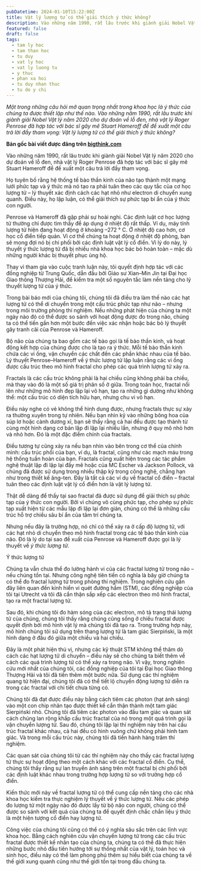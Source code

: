 ```yaml
---
pubDatetime: 2024-01-10T15:22:00Z
title: Vật lý lượng tử có thể giải thích ý thức không?
description: Vào những năm 1990, rất lâu trước khi giành giải Nobel Vật lý năm 2020 cho dự đoán về lỗ đen, nhà vật lý Roger Penrose đã hợp tác với bác sĩ gây mê Stuart Hameroff để đề xuất một câu trả lời đầy tham vọng là vật lý lượng tử có thể giải thích ý thức không?
featured: false
draft: false
tags:
  - tam ly hoc
  - tam than hoc
  - tu duy
  - vat ly hoc
  - vat ly luong tu
  - y thuc
  - phan xa hoi
  - tu duy nhan thuc
  - tu do y chi
---
```


_Một trong những câu hỏi mở quan trọng nhất trong khoa học là ý thức của chúng ta được thiết lập như thế nào. Vào những năm 1990, rất lâu trước khi giành giải Nobel Vật lý năm 2020 cho dự đoán về lỗ đen, nhà vật lý Roger Penrose đã hợp tác với bác sĩ gây mê Stuart Hameroff để đề xuất một câu trả lời đầy tham vọng: Vật lý lượng tử có thể giải thích ý thức không?_

**Bản gốc bài viết được đăng trên [bigthink.com](https://bigthink.com/)**

Vào những năm 1990, rất lâu trước khi giành giải Nobel Vật lý năm 2020 cho dự đoán về lỗ đen, nhà vật lý Roger Penrose đã hợp tác với bác sĩ gây mê Stuart Hameroff để đề xuất một câu trả lời đầy tham vọng.

Họ tuyên bố rằng hệ thống tế bào thần kinh của não tạo thành một mạng lưới phức tạp và ý thức mà nó tạo ra phải tuân theo các quy tắc của cơ học lượng tử – lý thuyết xác định cách các hạt nhỏ như electron di chuyển xung quanh. Điều này, họ lập luận, có thể giải thích sự phức tạp bí ẩn của ý thức con người.

Penrose và Hameroff đã gặp phải sự hoài nghi. Các định luật cơ học lượng tử thường chỉ được tìm thấy để áp dụng ở nhiệt độ rất thấp. Ví dụ, máy tính lượng tử hiện đang hoạt động ở khoảng –272 ° C. Ở nhiệt độ cao hơn, cơ học cổ điển tiếp quản. Vì cơ thể chúng ta hoạt động ở nhiệt độ phòng, bạn sẽ mong đợi nó bị chi phối bởi các định luật vật lý cổ điển. Vì lý do này, lý thuyết ý thức lượng tử đã bị nhiều nhà khoa học bác bỏ hoàn toàn – mặc dù những người khác bị thuyết phục ủng hộ.

Thay vì tham gia vào cuộc tranh luận này, tôi quyết định hợp tác với các đồng nghiệp từ Trung Quốc, dẫn đầu bởi Giáo sư Xian–Min Jin tại Đại học Giao thông Thượng Hải, để kiểm tra một số nguyên tắc làm nền tảng cho lý thuyết lượng tử của ý thức.

Trong bài báo mới của chúng tôi, chúng tôi đã điều tra làm thế nào các hạt lượng tử có thể di chuyển trong một cấu trúc phức tạp như não – nhưng trong môi trường phòng thí nghiệm. Nếu những phát hiện của chúng ta một ngày nào đó có thể được so sánh với hoạt động được đo trong não, chúng ta có thể tiến gần hơn một bước đến việc xác nhận hoặc bác bỏ lý thuyết gây tranh cãi của Penrose và Hameroff.

Bộ não của chúng ta bao gồm các tế bào gọi là tế bào thần kinh, và hoạt động kết hợp của chúng được cho là tạo ra ý thức. Mỗi tế bào thần kinh chứa các vi ống, vận chuyển các chất đến các phần khác nhau của tế bào. Lý thuyết Penrose–Hameroff về ý thức lượng tử lập luận rằng các vi ống được cấu trúc theo mô hình fractal cho phép các quá trình lượng tử xảy ra.

Fractals là các cấu trúc không phải là hai chiều cũng không phải ba chiều, mà thay vào đó là một số giá trị phân số ở giữa. Trong toán học, fractal nổi lên như những mô hình đẹp lặp lại vô hạn, tạo ra những gì dường như không thể: một cấu trúc có diện tích hữu hạn, nhưng chu vi vô hạn.

Điều này nghe có vẻ không thể hình dung được, nhưng fractals thực sự xảy ra thường xuyên trong tự nhiên. Nếu bạn nhìn kỹ vào những bông hoa của súp lơ hoặc cành dương xỉ, bạn sẽ thấy rằng cả hai đều được tạo thành từ cùng một hình dạng cơ bản lặp đi lặp lại nhiều lần, nhưng ở quy mô nhỏ hơn và nhỏ hơn. Đó là một đặc điểm chính của fractals.

Điều tương tự cũng xảy ra nếu bạn nhìn vào bên trong cơ thể của chính mình: cấu trúc phổi của bạn, ví dụ, là fractal, cũng như các mạch máu trong hệ thống tuần hoàn của bạn. Fractals cũng xuất hiện trong các tác phẩm nghệ thuật lặp đi lặp lại đầy mê hoặc của MC Escher và Jackson Pollock, và chúng đã được sử dụng trong nhiều thập kỷ trong công nghệ, chẳng hạn như trong thiết kế ăng–ten. Đây là tất cả các ví dụ về fractal cổ điển – fractal tuân theo các định luật vật lý cổ điển hơn là vật lý lượng tử.

Thật dễ dàng để thấy tại sao fractal đã được sử dụng để giải thích sự phức tạp của ý thức con người. Bởi vì chúng vô cùng phức tạp, cho phép sự phức tạp xuất hiện từ các mẫu lặp đi lặp lại đơn giản, chúng có thể là những cấu trúc hỗ trợ chiều sâu bí ẩn của tâm trí chúng ta.

Nhưng nếu đây là trường hợp, nó chỉ có thể xảy ra ở cấp độ lượng tử, với các hạt nhỏ di chuyển theo mô hình fractal trong các tế bào thần kinh của não. Đó là lý do tại sao đề xuất của Penrose và Hameroff được gọi là lý thuyết về _ý thức lượng tử_.

Ý thức lượng tử

Chúng ta vẫn chưa thể đo lường hành vi của các fractal lượng tử trong não – nếu chúng tồn tại. Nhưng công nghệ tiên tiến có nghĩa là bây giờ chúng ta có thể đo fractal lượng tử trong phòng thí nghiệm. Trong nghiên cứu gần đây liên quan đến kính hiển vi quét đường hầm (STM), các đồng nghiệp của tôi tại Utrecht và tôi đã cẩn thận sắp xếp các electron theo mô hình fractal, tạo ra một fractal lượng tử.

Sau đó, khi chúng tôi đo hàm sóng của các electron, mô tả trạng thái lượng tử của chúng, chúng tôi thấy rằng chúng cũng sống ở chiều fractal được quyết định bởi mô hình vật lý mà chúng tôi đã tạo ra. Trong trường hợp này, mô hình chúng tôi sử dụng trên thang lượng tử là tam giác Sierpiński, là một hình dạng ở đâu đó giữa một chiều và hai chiều.

Đây là một phát hiện thú vị, nhưng các kỹ thuật STM không thể thăm dò cách các hạt lượng tử di chuyển – điều này sẽ cho chúng ta biết thêm về cách các quá trình lượng tử có thể xảy ra trong não. Vì vậy, trong nghiên cứu mới nhất của chúng tôi, các đồng nghiệp của tôi tại Đại học Giao thông Thượng Hải và tôi đã tiến thêm một bước nữa. Sử dụng các thí nghiệm quang tử hiện đại, chúng tôi đã có thể tiết lộ chuyển động lượng tử diễn ra trong các fractal với chi tiết chưa từng có.

Chúng tôi đã đạt được điều này bằng cách tiêm các photon (hạt ánh sáng) vào một con chip nhân tạo được thiết kế cẩn thận thành một tam giác Sierpiński nhỏ. Chúng tôi đã tiêm các photon vào đầu tam giác và quan sát cách chúng lan rộng khắp cấu trúc fractal của nó trong một quá trình gọi là vận chuyển lượng tử. Sau đó, chúng tôi lặp lại thí nghiệm này trên hai cấu trúc fractal khác nhau, cả hai đều có hình vuông chứ không phải hình tam giác. Và trong mỗi cấu trúc này, chúng tôi đã tiến hành hàng trăm thí nghiệm.

Các quan sát của chúng tôi từ các thí nghiệm này cho thấy các fractal lượng tử thực sự hoạt động theo một cách khác với các fractal cổ điển. Cụ thể, chúng tôi thấy rằng sự lan truyền ánh sáng trên một fractal bị chi phối bởi các định luật khác nhau trong trường hợp lượng tử so với trường hợp cổ điển.

Kiến thức mới này về fractal lượng tử có thể cung cấp nền tảng cho các nhà khoa học kiểm tra thực nghiệm lý thuyết về ý thức lượng tử. Nếu các phép đo lượng tử một ngày nào đó được lấy từ bộ não con người, chúng có thể được so sánh với kết quả của chúng ta để quyết định chắc chắn liệu ý thức là một hiện tượng cổ điển hay lượng tử.

Công việc của chúng tôi cũng có thể có ý nghĩa sâu sắc trên các lĩnh vực khoa học. Bằng cách nghiên cứu vận chuyển lượng tử trong các cấu trúc fractal được thiết kế nhân tạo của chúng ta, chúng ta có thể đã thực hiện những bước nhỏ đầu tiên hướng tới sự thống nhất của vật lý, toán học và sinh học, điều này có thể làm phong phú thêm sự hiểu biết của chúng ta về thế giới xung quanh cũng như thế giới tồn tại trong đầu chúng ta.